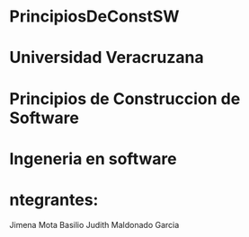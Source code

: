 # PrincipiosDeConstSW
# Universidad Veracruzana 
# Principios de Construccion de Software
# Ingeneria en software 
# ntegrantes:
Jimena Mota Basilio
Judith Maldonado Garcia
